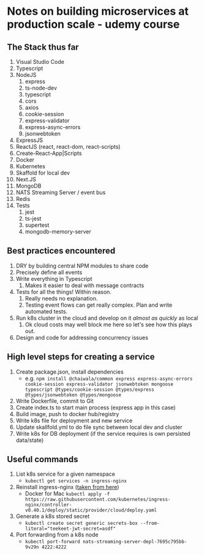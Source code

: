 # Notes on building microservices at production scale - udemy course

## The Stack thus far

1. Visual Studio Code
1. Typescript
1. NodeJS
   1. express
   1. ts-node-dev
   1. typescript
   1. cors
   1. axios
   1. cookie-session
   1. express-validator
   1. express-async-errors
   1. jsonwebtoken
1. ExpressJS
1. ReactJS (react, react-dom, react-scripts)
1. Create-React-App|Scripts
1. Docker
1. Kubernetes
1. Skaffold for local dev
1. Next.JS
1. MongoDB
1. NATS Streaming Server / event bus
1. Redis
1. Tests
   1. jest
   1. ts-jest
   1. supertest
   1. mongodb-memory-server

## Best practices encountered

1. DRY by building central NPM modules to share code
1. Precisely define all events
1. Write everything in Typescript
   1. Makes it easier to deal with message contracts
1. Tests for all the things! Within reason.
   1. Really needs no explanation.
   1. Testing event flows can get really complex. Plan and write automated tests.
1. Run k8s cluster in the cloud and develop on it _almost as quickly_ as local
   1. Ok cloud costs may well block me here so let's see how this plays out.
1. Design and code for addressing concurrency issues

## High level steps for creating a service

1. Create package.json, install dependencies
   - e.g. `npm install @chaiwala/common express express-async-errors cookie-session express-validator jsonwebtoken mongoose typescript @types/cookie-session @types/express @types/jsonwebtoken @types/mongoose`
1. Write Dockerfile, commit to Git
1. Create index.ts to start main process (express app in this case)
1. Build image, push to docker hub/registry
1. Write k8s file for deployment and new service
1. Update skallfold.yml to do file sync between local dev and cluster
1. Write k8s for DB deployment (if the service requires is own persisted data/state)

## Useful commands

1. List k8s service for a given namespace
   - `kubectl get services -n ingress-nginx`
1. Reinstall ingress-nginx ([taken from here](https://kubernetes.github.io/ingress-nginx/deploy/))
   - Docker for Mac `kubectl apply -f https://raw.githubusercontent.com/kubernetes/ingress-nginx/controller-v0.40.1/deploy/static/provider/cloud/deploy.yaml`
1. Generate a k8s stored secret
   - `kubectl create secret generic secrets-box --from-literal="teekeet-jwt-secret=asdf"`
1. Port forwarding from a k8s node
   - `kubectl port-forward nats-streaming-server-depl-7695c795bb-9v29n 4222:4222`
